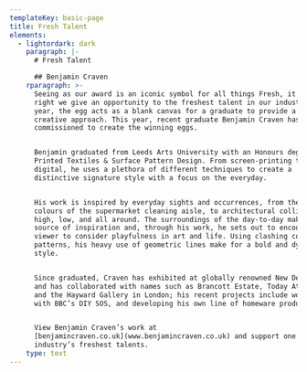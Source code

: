 ```yaml
---
templateKey: basic-page
title: Fresh Talent
elements:
  - lightordark: dark
    paragraph: |-
      # Fresh Talent

      ## Benjamin Craven
    rparagraph: >-
      Seeing as our award is an iconic symbol for all things Fresh, it’s only
      right we give an opportunity to the freshest talent in our industry. Each
      year, the egg acts as a blank canvas for a graduate to provide a unique
      creative approach. This year, recent graduate Benjamin Craven has been
      commissioned to create the winning eggs.


      Benjamin graduated from Leeds Arts University with an Honours degree in
      Printed Textiles & Surface Pattern Design. From screen-printing to
      digital, he uses a plethora of different techniques to create a
      distinctive signature style with a focus on the everyday. 


      His work is inspired by everyday sights and occurrences, from the bright
      colours of the supermarket cleaning aisle, to architectural collisions -
      high, low, and all around. The surroundings of the day-to-day makes up his
      source of inspiration and, through his work, he sets out to encourage the
      viewer to consider playfulness in art and life. Using clashing colours and
      patterns, his heavy use of geometric lines make for a bold and dynamic
      style. 


      Since graduated, Craven has exhibited at globally renowned New Designers,
      and has collaborated with names such as Brancott Estate, Today At Apple,
      and the Hayward Gallery in London; his recent projects include working
      with BBC’s DIY SOS, and developing his own line of homeware products. 


      View Benjamin Craven’s work at
      [benjamincraven.co.uk](www.benjamincraven.co.uk) and support one of our
      industry’s freshest talents.
    type: text
---
```


